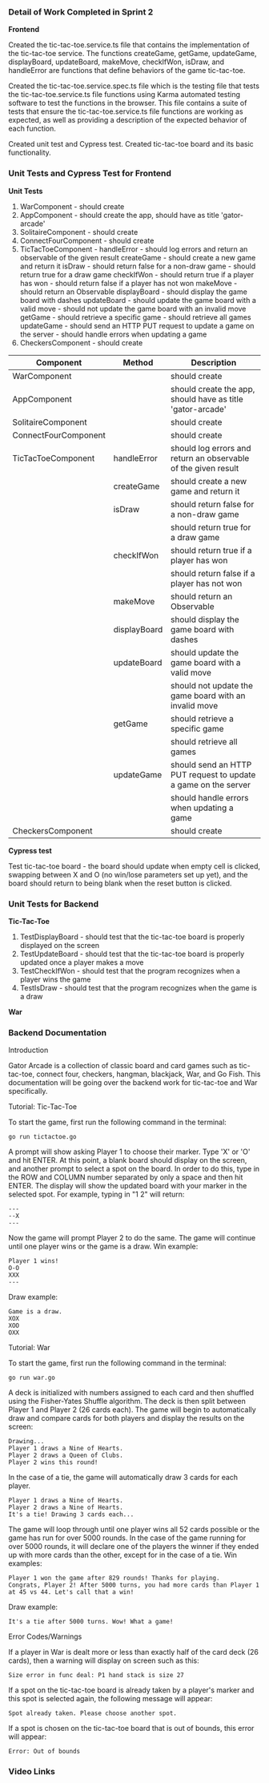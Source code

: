 ### **Detail of Work Completed in Sprint 2**
**Frontend**

Created the tic-tac-toe.service.ts file that contains the implementation of the tic-tac-toe service. The functions createGame, getGame, updateGame, displayBoard, updateBoard, makeMove, checkIfWon, isDraw, and handleError are functions that define behaviors of the game tic-tac-toe.

Created the tic-tac-toe.service.spec.ts file which is the testing file that tests the tic-tac-toe.service.ts file functions using Karma automated testing software to test the functions in the browser. This file contains a suite of tests that ensure the tic-tac-toe.service.ts file functions are working as expected, as well as providing a description of the expected behavior of each function.

Created unit test and Cypress test. Created tic-tac-toe board and its basic functionality. 

### **Unit Tests and Cypress Test for Frontend**
**Unit Tests**
1. WarComponent - should create
2. AppComponent - should create the app, should have as title 'gator-arcade'
3. SolitaireComponent - should create
4. ConnectFourComponent - should create
5. TicTacToeComponent - 
    handleError     - should log errors and return an observable of the given result
    createGame      - should create a new game and return it
    isDraw          - should return false for a non-draw game
                    - should return true for a draw game
    checkIfWon      - should return true if a player has won
                    - should return false if a player has not won 
    makeMove        - should return an Observable<Game>
    displayBoard    - should display the game board with dashes
    updateBoard     - should update the game board with a valid move
                    - should not update the game board with an invalid move
    getGame         - should retrieve a specific game
                    - should retrieve all games
    updateGame      - should send an HTTP PUT request to update a game on the server
                    - should handle errors when updating a game     
6. CheckersComponent - should create

| Component | Method | Description |
| --- | --- | --- |
| WarComponent |  | should create |
| AppComponent |  | should create the app, should have as title 'gator-arcade' |
| SolitaireComponent |  | should create |
| ConnectFourComponent |  | should create |
| TicTacToeComponent | handleError | should log errors and return an observable of the given result |
|  | createGame | should create a new game and return it |
|  | isDraw | should return false for a non-draw game |
|  |  | should return true for a draw game |
|  | checkIfWon | should return true if a player has won |
|  |  | should return false if a player has not won |
|  | makeMove | should return an Observable<Game> |
|  | displayBoard | should display the game board with dashes |
|  | updateBoard | should update the game board with a valid move |
|  |  | should not update the game board with an invalid move |
|  | getGame | should retrieve a specific game |
|  |  | should retrieve all games |
|  | updateGame | should send an HTTP PUT request to update a game on the server |
|  |  | should handle errors when updating a game |
| CheckersComponent |  | should create |


**Cypress test**

Test tic-tac-toe board - the board should update when empty cell is clicked, swapping between X and O (no win/lose parameters set up yet), and the board should return to being blank when the reset button is clicked. 

### **Unit Tests for Backend**
**Tic-Tac-Toe**
1. TestDisplayBoard - should test that the tic-tac-toe board is properly displayed on the screen
2. TestUpdateBoard - should test that the tic-tac-toe board is properly updated once a player makes a move
3. TestCheckIfWon - should test that the program recognizes when a player wins the game
4. TestIsDraw - should test that the program recognizes when the game is a draw

**War**



### **Backend Documentation**
Introduction

Gator Arcade is a collection of classic board and card games such as tic-tac-toe, connect four, checkers, hangman, blackjack, War, and Go Fish. This documentation will be going over the backend work for tic-tac-toe and War specifically.

Tutorial: Tic-Tac-Toe

To start the game, first run the following command in the terminal:
```
go run tictactoe.go
```
A prompt will show asking Player 1 to choose their marker. Type 'X' or 'O' and hit ENTER. At this point, a blank board should display on the screen, and another prompt to select a spot on the board. In order to do this, type in the ROW and COLUMN number separated by only a space and then hit ENTER. The display will show the updated board with your marker in the selected spot. For example, typing in "1 2" will return:
```
---
--X
---
```

Now the game will prompt Player 2 to do the same.
The game will continue until one player wins or the game is a draw.
Win example:

```
Player 1 wins!
O-O
XXX
---
```

Draw example:
```
Game is a draw.
XOX
XOO
OXX
```

Tutorial: War

To start the game, first run the following command in the terminal:
```
go run war.go
```

A deck is initialized with numbers assigned to each card and then shuffled using the Fisher-Yates Shuffle algorithm. The deck is then split between Player 1 and Player 2 (26 cards each). The game will begin to automatically draw and compare cards for both players and display the results on the screen:
```
Drawing...
Player 1 draws a Nine of Hearts.
Player 2 draws a Queen of Clubs.
Player 2 wins this round!
```

In the case of a tie, the game will automatically draw 3 cards for each player.
```
Player 1 draws a Nine of Hearts.
Player 2 draws a Nine of Hearts.
It's a tie! Drawing 3 cards each...
```

The game will loop through until one player wins all 52 cards possible or the game has run for over 5000 rounds. In the case of the game running for over 5000 rounds, it will declare one of the players the winner if they ended up with more cards than the other, except for in the case of a tie.
Win examples:
```
Player 1 won the game after 829 rounds! Thanks for playing.
Congrats, Player 2! After 5000 turns, you had more cards than Player 1 at 45 vs 44. Let's call that a win!
```

Draw example:
```
It's a tie after 5000 turns. Wow! What a game!
```

Error Codes/Warnings

If a player in War is dealt more or less than exactly half of the card deck (26 cards), then a warning will display on screen such as this:
```
Size error in func deal: P1 hand stack is size 27
```

If a spot on the tic-tac-toe board is already taken by a player's marker and this spot is selected again, the following message will appear:
```
Spot already taken. Please choose another spot.
```
If a spot is chosen on the tic-tac-toe board that is out of bounds, this error will appear:
```
Error: Out of bounds
```
### **Video Links**
